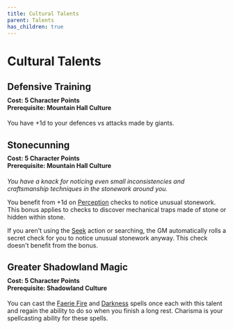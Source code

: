 ```yaml
---
title: Cultural Talents
parent: Talents
has_children: true
---
```


# Cultural Talents

## Defensive Training

<div style="margin-top:-10px;"></div>

#### **Cost:** 5 Character Points<br>**Prerequisite:** Mountain Hall Culture
You have +1d to your defences vs attacks made by giants.

## Stonecunning

<div style="margin-top:-10px;"></div>

#### **Cost:** 5 Character Points<br>**Prerequisite:** Mountain Hall Culture
*You have a knack for noticing even small inconsistencies and craftsmanship techniques in the stonework around you.*

You benefit from +1d on [Perception](https://stormchaserroleplaying.com/stormchaserRPG/General/Specific/Perception/) checks to notice unusual stonework. This bonus applies to checks to discover mechanical traps made of stone or hidden within stone.

If you aren't using the [Seek](https://stormchaserroleplaying.com/stormchaserRPG/Combat/Actions/Seek/) action or searching, the GM automatically rolls a secret check for you to notice unusual stonework anyway. This check doesn't benefit from the bonus.

## Greater Shadowland Magic

<div style="margin-top:-10px;"></div>

#### **Cost:** 5 Character Points<br>**Prerequisite:** Shadowland Culture
You can cast the [Faerie Fire](https://stormchaserroleplaying.com/stormchaserRPG/Spells/1/Evocation/#faerie-fire) and [Darkness]() spells once each with this talent and regain the ability to do so when you finish a long rest. Charisma is your spellcasting ability for these spells.